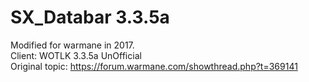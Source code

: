 # SX_Databar 3.3.5a

Modified for warmane in 2017.  
Client: WOTLK 3.3.5a UnOfficial  
Original topic: https://forum.warmane.com/showthread.php?t=369141  
